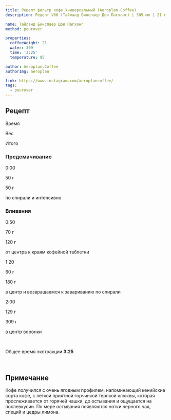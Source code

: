 ```yaml
---
title: Рецепт фильтр кофе Универсальный (Aeroplan.Coffee)
description: Рецепт V60 (Тайланд Бинспаер Дои Пагхонг) | 309 мл | 21 г

name: Тайланд Бинспаер Дои Пагхонг
method: pourover

properties:
  coffeeWeight: 21
  water: 309
  time: '3:25'
  temperature: 95

author: Aeroplan.Coffee
authorImg: aeroplan

link: https://www.instagram.com/aeroplancoffee/
tags:
  - pourover
---
```


## Рецепт


<div class="time-line">

Время

Вес

Итого

</div>

### Предсмачивание

<div class="time-line">

0:00

50 г

50 г

</div>

<p class="time-note">по спирали и интенсивно</p>

### Вливания

<div class="time-line">

0:50

70 г

120 г

</div>

<p class="time-note">от центра к краям кофейной таблетки</p>


<div class="time-line">

1:20

60 г

180 г

</div>

<p class="time-note">в центр и возвращаемся к завариванию по спирали</p>

<div class="time-line">

2:00

129 г

309 г

</div>

<p class="time-note">в центр воронки</p>

<br>

Общее время экстракции __3:25__

<br>

<div class="info-warm">

## Примечание
Кофе получился с очень ягодным профилем, напоминающий кенийские сорта кофе, с легкой приятной горчинкой терпкой  клюквы, которая прослеживается от горячей чашки, до остывания и ощущается  на послевкусии.
По мере остывания появляются нотки черного чая, специй и цедры лимона.
</div>
